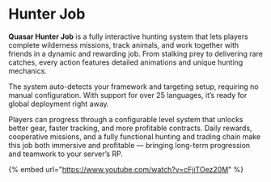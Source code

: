 # Hunter Job

**Quasar Hunter Job** is a fully interactive hunting system that lets players complete wilderness missions, track animals, and work together with friends in a dynamic and rewarding job. From stalking prey to delivering rare catches, every action features detailed animations and unique hunting mechanics.

The system auto-detects your framework and targeting setup, requiring no manual configuration. With support for over 25 languages, it’s ready for global deployment right away.

Players can progress through a configurable level system that unlocks better gear, faster tracking, and more profitable contracts. Daily rewards, cooperative missions, and a fully functional hunting and trading chain make this job both immersive and profitable — bringing long-term progression and teamwork to your server’s RP.

{% embed url="https://www.youtube.com/watch?v=cFjiTOez20M" %}
